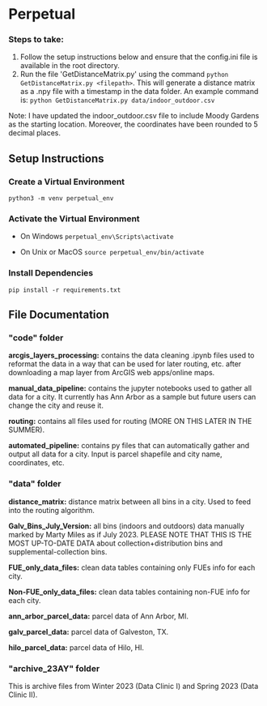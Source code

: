 # Perpetual

### Steps to take:

1. Follow the setup instructions below and ensure that the config.ini file is available in the root directory.
2. Run the file 'GetDistanceMatrix.py' using the command `python GetDistanceMatrix.py <filepath>`. This will generate a distance matrix as a .npy file with a timestamp in the data folder. 
An example command is: `python GetDistanceMatrix.py data/indoor_outdoor.csv` 


Note: I have updated the indoor_outdoor.csv file to include Moody Gardens as the starting location. Moreover, the coordinates have been rounded to 5 decimal places. 

## Setup Instructions

### Create a Virtual Environment
`python3 -m venv perpetual_env`

### Activate the Virtual Environment
- On Windows
`perpetual_env\Scripts\activate`

- On Unix or MacOS
`source perpetual_env/bin/activate`

### Install Dependencies
`pip install -r requirements.txt`

## File Documentation

### "code" folder
**arcgis_layers_processing:** contains the data cleaning .ipynb files used to reformat the data in a way that can be used for later routing, etc. after downloading a map layer from ArcGIS web apps/online maps.

**manual_data_pipeline:** contains the jupyter notebooks used to gather all data for a city. It currently has Ann Arbor as a sample but future users can change the city and reuse it.

**routing:** contains all files used for routing (MORE ON THIS LATER IN THE SUMMER).

**automated_pipeline:** contains py files that can automatically gather and output all data for a city. Input is parcel shapefile and city name, coordinates, etc.

### "data" folder
**distance_matrix:** distance matrix between all bins in a city. Used to feed into the routing algorithm.

**Galv_Bins_July_Version:** all bins (indoors and outdoors) data manually marked by Marty Miles as if July 2023. PLEASE NOTE THAT THIS IS THE MOST UP-TO-DATE DATA about collection+distribution bins and supplemental-collection bins.

**FUE_only_data_files:** clean data tables containing only FUEs info for each city.

**Non-FUE_only_data_files:** clean data tables containing non-FUE info for each city.

**ann_arbor_parcel_data:** parcel data of Ann Arbor, MI. 

**galv_parcel_data:** parcel data of Galveston, TX.

**hilo_parcel_data:** parcel data of Hilo, HI.


### "archive_23AY" folder
This is archive files from Winter 2023 (Data Clinic I) and Spring 2023 (Data Clinic II). 
